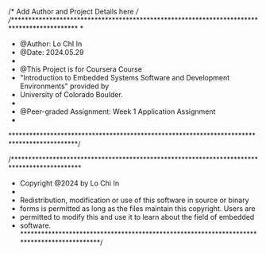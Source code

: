 /* Add Author and Project Details here */
/********************************************************************************************
 *
 * @Author: Lo ChI In
 * @Date: 2024.05.29
 *
 * @This Project is for Coursera Course
 * "Introduction to Embedded Systems Software and Development Environments" provided by 
 * University of Colorado Boulder.
 *
 * @Peer-graded Assignment: Week 1 Application Assignment
 *
 *******************************************************************************************/

/********************************************************************************************
 * Copyright @2024 by Lo Chi In
 *
 * Redistribution, modification or use of this software in source or binary
 * forms is permitted as long as the files maintain this copyright. Users are 
 * permitted to modify this and use it to learn about the field of embedded
 * software.
 *******************************************************************************************/
